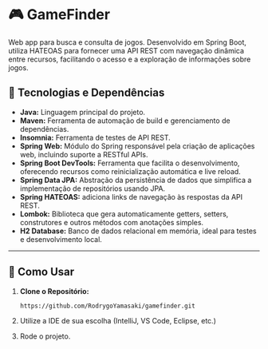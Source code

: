 # 🎮 GameFinder
Web app para busca e consulta de jogos. Desenvolvido em Spring Boot, utiliza HATEOAS para fornecer uma API REST com navegação dinâmica entre recursos, facilitando o acesso e a exploração de informações sobre jogos.

## 👾 Tecnologias e Dependências

- **Java:** Linguagem principal do projeto.
- **Maven:** Ferramenta de automação de build e gerenciamento de dependências.
- **Insomnia:** Ferramenta de testes de API REST.
- **Spring Web:** Módulo do Spring responsável pela criação de aplicações web, incluindo suporte a RESTful APIs.
- **Spring Boot DevTools:** Ferramenta que facilita o desenvolvimento, oferecendo recursos como reinicialização automática e live reload.
- **Spring Data JPA:** Abstração da persistência de dados que simplifica a implementação de repositórios usando JPA.
- **Spring HATEOAS:** adiciona links de navegação às respostas da API REST.
- **Lombok:** Biblioteca que gera automaticamente getters, setters, construtores e outros métodos com anotações simples.
- **H2 Database:** Banco de dados relacional em memória, ideal para testes e desenvolvimento local.

---

## 🚀 Como Usar

1. **Clone o Repositório:**

   ```bash
   https://github.com/RodrygoYamasaki/gamefinder.git
   ```
2. Utilize a IDE de sua escolha (IntelliJ, VS Code, Eclipse, etc.)
3. Rode o projeto.
